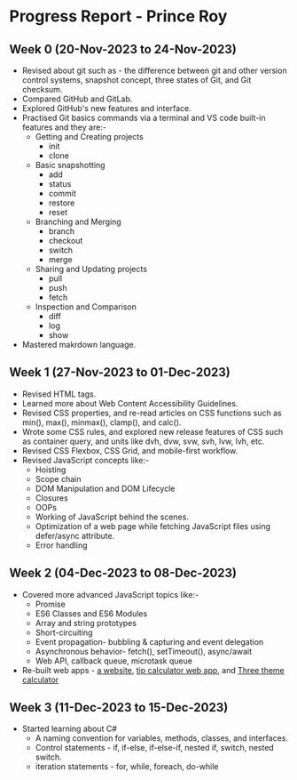 # Progress Report - Prince Roy

## Week 0 (20-Nov-2023 to 24-Nov-2023)
- Revised about git such as - the difference between git and other version control systems, snapshot concept, three states of Git, and Git checksum.
- Compared GitHub and GitLab.
- Explored GitHub's new features and interface.
- Practised Git basics commands via a terminal and VS code built-in features and they are:-
  - Getting and Creating projects
    - init
    - clone
  - Basic snapshotting
    - add
    - status
    - commit
    - restore
    - reset
  - Branching and Merging
    - branch
    - checkout
    - switch
    - merge
  - Sharing and Updating projects
    - pull
    - push
    - fetch
  - Inspection and Comparison
    - diff
    - log
    - show
- Mastered makrdown language.

## Week 1 (27-Nov-2023 to 01-Dec-2023)
- Revised HTML tags.
- Learned more about Web Content Accessibility Guidelines.
- Revised CSS properties, and  re-read articles on CSS functions such as min(), max(), minmax(), clamp(), and calc().
- Wrote some CSS rules, and explored new release features of CSS such as container query, and units like dvh, dvw, svw, svh, lvw, lvh, etc.
- Revised CSS Flexbox, CSS Grid, and mobile-first workflow.
- Revised JavaScript concepts like:-
  - Hoisting
  - Scope chain
  - DOM Manipulation and DOM Lifecycle
  - Closures
  - OOPs
  - Working of JavaScript behind the scenes.
  - Optimization of a web page while fetching JavaScript files using defer/async attribute.
  - Error handling
  
## Week 2 (04-Dec-2023 to 08-Dec-2023)
- Covered more advanced JavaScript topics like:-
  - Promise
  - ES6 Classes and ES6 Modules
  - Array and string prototypes
  - Short-circuiting
  - Event propagation- bubbling & capturing and event delegation
  - Asynchronous behavior- fetch(), setTimeout(), async/await
  - Web API, callback queue, microtask queue
- Re-built web apps - [a website](https://appeasybank.netlify.app/), [tip calculator web app](https://tip-calculator-prince.netlify.app/), and [Three theme calculator](https://calculator-prince.netlify.app/)

## Week 3 (11-Dec-2023 to 15-Dec-2023)
- Started learning about C# 
  - A naming convention for variables, methods, classes, and interfaces.
  - Control statements - if, if-else, if-else-if, nested if, switch, nested switch.
  - iteration statements - for, while, foreach, do-while
